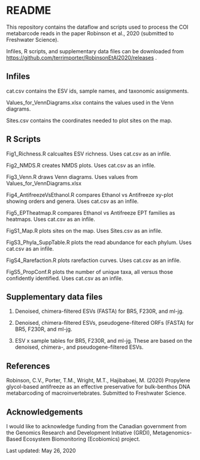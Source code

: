# README

This repository contains the dataflow and scripts used to process the COI metabarcode reads in the paper Robinson et al., 2020 (submitted to Freshwater Science).

Infiles, R scripts, and supplementary data files can be downloaded from https://github.com/terrimporter/RobinsonEtAl2020/releases .

## Infiles

cat.csv contains the ESV ids, sample names, and taxonomic assignments.  

Values_for_VennDiagrams.xlsx contains the values used in the Venn diagrams.

Sites.csv contains the coordinates needed to plot sites on the map.

## R Scripts

Fig1_Richness.R calcualtes ESV richness.  Uses cat.csv as an infile.

Fig2_NMDS.R creates NMDS plots.  Uses cat.csv as an infile.

Fig3_Venn.R draws Venn diagrams.  Uses values from Values_for_VennDiagrams.xlsx

Fig4_AntifreezeVsEthanol.R compares Ethanol vs Antifreeze xy-plot showing orders and genera.  Uses cat.csv as an infile.

Fig5_EPTheatmap.R compares Ethanol vs Antifreeze EPT families as heatmaps.  Uses cat.csv as an infile.

FigS1_Map.R plots sites on the map.  Uses Sites.csv as an infile.

FigS3_Phyla_SuppTable.R plots the read abundance for each phylum.  Uses cat.csv as an infile.

FigS4_Rarefaction.R plots rarefaction curves.  Uses cat.csv as an infile.

FigS5_PropConf.R plots the number of unique taxa, all versus those confidently identified.  Uses cat.csv as an infile.

## Supplementary data files

1. Denoised, chimera-filtered ESVs (FASTA) for BR5, F230R, and ml-jg.  

2. Denoised, chimera-filtered ESVs, pseudogene-filtered ORFs (FASTA) for BR5, F230R, and ml-jg.

3. ESV x sample tables for BR5, F230R, and ml-jg.  These are based on the denoised, chimera-, and pseudogene-filtered ESVs.

## References

Robinson, C.V., Porter, T.M., Wright, M.T., Hajibabaei, M. (2020) Propylene glycol-based antifreeze as an effective preservative for bulk-benthos DNA metabarcoding of macroinvertebrates.  Submitted to Freshwater Science.

## Acknowledgements

I would like to acknowledge funding from the Canadian government from the Genomics Research and Development Initiative (GRDI), Metagenomics-Based Ecosystem Biomonitoring (Ecobiomics) project.

Last updated: May 26, 2020
